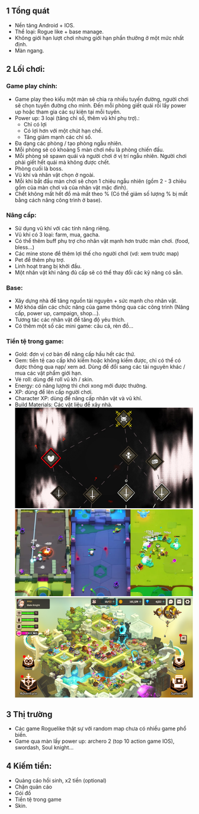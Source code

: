## 1 Tổng quát
- Nền tảng Android + IOS.
- Thể loại: Rogue like + base manage.
- Không giới hạn lượt chơi nhưng giới hạn phần thưởng ở một mức nhất định.
- Màn ngang.
## 2 Lối chơi:
### Game play chính:
- Game play theo kiểu một màn sẽ chia ra nhiều tuyến đường, người chơi sẽ chọn tuyến đường cho mình. Đến mỗi phòng giết quái rồi lấy power up hoặc tham gia các sự kiện tại mỗi tuyến.
- Power up: 3 loại (tăng chỉ số, thêm vũ khí phụ trợ).: 
	+ Chỉ có lợi
	+ Có lợi hơn với một chút hạn chế.
	+ Tăng giảm mạnh các chỉ số.
- Đa dạng các phòng / tạo phòng ngẫu nhiên. 
- Mỗi phòng sẽ có khoảng 5 màn chơi nếu là phòng chiến đấu.
- Mỗi phòng sẽ spawn quái và người chơi ở vị trí ngẫu nhiên. Người chơi phải giết hết quái mà không được chết.
- Phòng cuối là boss.
- Vũ khí và nhân vật chọn ở ngoài.
- Mỗi khi bắt đầu màn chơi sẽ chọn 1 chiêu ngẫu nhiên (gồm 2 - 3 chiêu gồm của màn chơi và của nhân vật mặc đinh).
- Chết không mất hết đồ mà mất theo % (Có thể giảm số lượng % bị mất bằng cách nâng công trình ở base).
### Nâng cấp:
- Sử dụng vũ khí với các tính năng riêng.
- Vũ khí có 3 loại: farm, mua, gacha.
- Có thể thêm buff phụ trợ cho nhân vật mạnh hơn trước màn chơi. (food, bless...)
- Các mine stone để thêm lợi thế cho người chơi (vd: xem trước map)
- Pet để thêm phụ trợ.
- Linh hoạt trang bị khởi đầu.
- Một nhân vật khi nâng đủ cấp sẽ có thể thay đổi các kỹ năng có sẵn.
### Base:
- Xây dựng nhà để tăng nguồn tài nguyên + sức mạnh cho nhân vật.
- Mở khóa dần các chức năng của game thông qua các công trình (Nâng cấp, power up, campaign, shop...).
- Tương tác các nhân vật để tăng độ yêu thích.
- Có thêm một số các mini game: câu cá, rèn đồ...
### Tiền tệ trong game:
- Gold: đơn vị cơ bản để nâng cấp hầu hết các thứ.
- Gem: tiền tệ cao cấp khó kiếm hoặc không kiếm được, chỉ có thể có được thông qua nạp/ xem ad. Dùng để đổi sang các tài nguyên khác / mua các vật phẩm giới hạn.
- Vé roll: dùng để roll vũ kh / skin.
- Energy: có năng lượng thì chơi xong mới được thưởng. 
- XP: dùng để lên cấp người chơi.
- Character XP: dùng để nâng cấp nhân vật và vũ khí.
- Build Materials: Các vật liệu để xây nhà.
![alt text](image-2.png)
![alt text](image.png)
![alt text](image-1.png)

## 3 Thị trường 
- Các game Roguelike thật sự với random map chưa có nhiều game phổ biến.
- Game qua màn lấy power up: archero 2 (top 10 action game IOS), swordash, Soul knight...
## 4 Kiếm tiền:
- Quảng cáo hồi sinh, x2 tiền (optional)
- Chặn quản cáo
- Gói đồ
- Tiền tệ trong game
- Skin.

 
